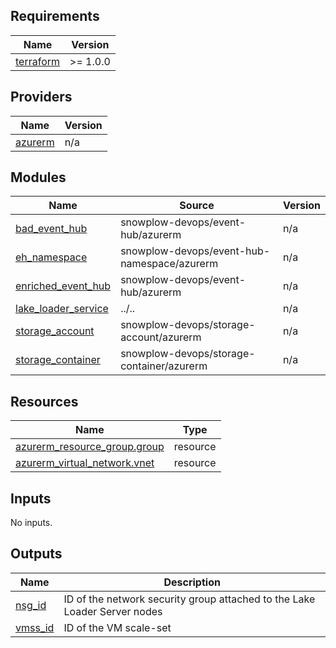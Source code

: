 ## Requirements

| Name | Version |
|------|---------|
| <a name="requirement_terraform"></a> [terraform](#requirement\_terraform) | >= 1.0.0 |

## Providers

| Name | Version |
|------|---------|
| <a name="provider_azurerm"></a> [azurerm](#provider\_azurerm) | n/a |

## Modules

| Name | Source | Version |
|------|--------|---------|
| <a name="module_bad_event_hub"></a> [bad\_event\_hub](#module\_bad\_event\_hub) | snowplow-devops/event-hub/azurerm | n/a |
| <a name="module_eh_namespace"></a> [eh\_namespace](#module\_eh\_namespace) | snowplow-devops/event-hub-namespace/azurerm | n/a |
| <a name="module_enriched_event_hub"></a> [enriched\_event\_hub](#module\_enriched\_event\_hub) | snowplow-devops/event-hub/azurerm | n/a |
| <a name="module_lake_loader_service"></a> [lake\_loader\_service](#module\_lake\_loader\_service) | ../.. | n/a |
| <a name="module_storage_account"></a> [storage\_account](#module\_storage\_account) | snowplow-devops/storage-account/azurerm | n/a |
| <a name="module_storage_container"></a> [storage\_container](#module\_storage\_container) | snowplow-devops/storage-container/azurerm | n/a |

## Resources

| Name | Type |
|------|------|
| [azurerm_resource_group.group](https://registry.terraform.io/providers/hashicorp/azurerm/latest/docs/resources/resource_group) | resource |
| [azurerm_virtual_network.vnet](https://registry.terraform.io/providers/hashicorp/azurerm/latest/docs/resources/virtual_network) | resource |

## Inputs

No inputs.

## Outputs

| Name | Description |
|------|-------------|
| <a name="output_nsg_id"></a> [nsg\_id](#output\_nsg\_id) | ID of the network security group attached to the Lake Loader Server nodes |
| <a name="output_vmss_id"></a> [vmss\_id](#output\_vmss\_id) | ID of the VM scale-set |
